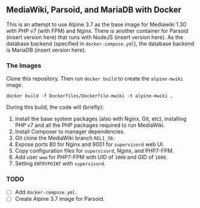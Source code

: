 ## MediaWiki, Parsoid, and MariaDB with Docker

This is an attempt to use Alpine 3.7 as the base image for Mediawiki 1.30 with PHP v7 (with FPM) and Nginx. There is another container for Parsoid (insert version here) that runs with NodeJS (insert version here). As the database backend (specified in `docker-compose.yml`), the database backend is MariaDB (insert version here).

### The Images

Clone this repository. Then run `docker build` to create the `alpine-mwiki` image.

```
docker build -f Dockerfiles/Dockerfile-mwiki -t alpine-mwiki .
```

During this build, the code will (briefly):

1. Install the base system packages (also with Nginx, Git, etc), installing PHP v7 and all the PHP packages required to run MediaWiki.
2. Install Composer to manager dependencies.
3. Git clone the MediaWiki branch `REL1_30`.
4. Expose ports 80 for Nginx and 9001 for `supervisord` web UI.
5. Copy configuration files for `supervisord`, Nginx, and PHP7-FPM.
6. Add user `www` for PHP7-FPM with UID of `1000` and GID of `1000`.
7. Setting `ENTRYPOINT` with `supervisord`.

### TODO

- [ ] Add `docker-compose.yml`.
- [ ] Create Alpine 3.7 image for Parsoid.
